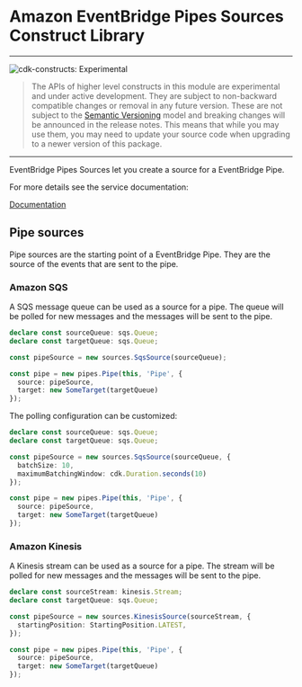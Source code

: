 # Amazon EventBridge Pipes Sources Construct Library

<!--BEGIN STABILITY BANNER-->

---

![cdk-constructs: Experimental](https://img.shields.io/badge/cdk--constructs-experimental-important.svg?style=for-the-badge)

> The APIs of higher level constructs in this module are experimental and under active development.
> They are subject to non-backward compatible changes or removal in any future version. These are
> not subject to the [Semantic Versioning](https://semver.org/) model and breaking changes will be
> announced in the release notes. This means that while you may use them, you may need to update
> your source code when upgrading to a newer version of this package.

---

<!--END STABILITY BANNER-->


EventBridge Pipes Sources let you create a source for a EventBridge Pipe.


For more details see the service documentation:

[Documentation](https://docs.aws.amazon.com/eventbridge/latest/userguide/eb-pipes-event-source.html)

## Pipe sources

Pipe sources are the starting point of a EventBridge Pipe. They are the source of the events that are sent to the pipe.

### Amazon SQS

A SQS message queue can be used as a source for a pipe. The queue will be polled for new messages and the messages will be sent to the pipe.

```ts
declare const sourceQueue: sqs.Queue;
declare const targetQueue: sqs.Queue;

const pipeSource = new sources.SqsSource(sourceQueue);

const pipe = new pipes.Pipe(this, 'Pipe', {
  source: pipeSource,
  target: new SomeTarget(targetQueue)
});
```

The polling configuration can be customized:

```ts
declare const sourceQueue: sqs.Queue;
declare const targetQueue: sqs.Queue;

const pipeSource = new sources.SqsSource(sourceQueue, {
  batchSize: 10,
  maximumBatchingWindow: cdk.Duration.seconds(10)
});

const pipe = new pipes.Pipe(this, 'Pipe', {
  source: pipeSource,
  target: new SomeTarget(targetQueue)
});
```

### Amazon Kinesis

A Kinesis stream can be used as a source for a pipe. The stream will be polled for new messages and the messages will be sent to the pipe.

```ts
declare const sourceStream: kinesis.Stream;
declare const targetQueue: sqs.Queue;

const pipeSource = new sources.KinesisSource(sourceStream, {
  startingPosition: StartingPosition.LATEST,
});

const pipe = new pipes.Pipe(this, 'Pipe', {
  source: pipeSource,
  target: new SomeTarget(targetQueue)
});
```
